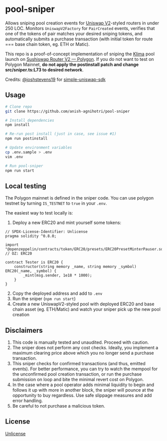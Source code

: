 # pool-sniper

Allows sniping pool creation events for [Uniswap V2](https://uniswap.org/blog/uniswap-v2/)-styled routers in under 250 LOC. Monitors `UniswapV2Factory` for `PairCreated` events, verifies that one of the tokens of pair matches your desired sniping tokens, and automatically submits a purchase transaction (with initial token for route === base chain token, eg. ETH or Matic).

This repo is a proof-of-concept implementation of sniping the [Klima](https://klimadao.finance/) pool launch on [Sushiswap Router V2 — Polygon](https://polygonscan.com/address/0x1b02da8cb0d097eb8d57a175b88c7d8b47997506). If you do not want to test on Polygon Mainnet, **do not apply the postinstall patch and change src/sniper.ts:L73 to desired network**.

Credits: [@joshstevens19](https://github.com/joshstevens19) for [simple-uniswap-sdk](https://github.com/uniswap-integration/simple-uniswap-sdk)

## Usage

```bash
# Clone repo
git clone https://github.com/anish-agnihotri/pool-sniper

# Install dependencies
npm install

# Re-run post install (just in case, see issue #1)
npm run postinstall

# Update environment variables
cp .env.sample > .env
vim .env

# Run pool-sniper
npm run start
```

## Local testing

The Polygon mainnet is defined in the sniper code. You can use polygon testnet by turning `IS_TESTNET` to `true` in your `.env`.

The easiest way to test locally is:

1. Deploy a new ERC20 and mint yourself some tokens:

```solidity
// SPDX-License-Identifier: Unlicense
pragma solidity ^0.8.0;

import "@openzeppelin/contracts/token/ERC20/presets/ERC20PresetMinterPauser.sol"; // OZ: ERC20

contract Tester is ERC20 {
    constructor(string memory _name, string memory _symbol) ERC20(_name, _symbol) {
        _mint(msg.sender, 1e18 * 1000);
    }
}
```

2. Copy the deployed address and add to `.env`
3. Run the sniper (`npm run start`)
4. Create a new UniswapV2-styled pool with deployed ERC20 and base chain asset (eg. ETH/Matic) and watch your sniper pick up the new pool creation

## Disclaimers

1. This code is manually tested and unaudited. Proceed with caution.
2. The sniper does not perform any cost checks. Ideally, you implement a maximum clearing price above which you no longer send a purchase transaction.
3. This sniper checks for confirmed transactions (and thus, emitted events). For better performance, you can try to watch the mempool for the unconfirmed pool creation transaction, or run the purchase submission on loop and bite the minimal revert cost on Polygon.
4. In the case where a pool operator adds minimal liquidity to begin and follows it up with more in another block, the sniper will pounce at the opportunity to buy regardless. Use safe slippage measures and add error handling.
5. Be careful to not purchase a malicious token.

## License

[Unlicense](https://github.com/Anish-Agnihotri/pool-sniper/blob/master/LICENSE)
